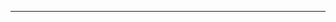 <!--
CO_OP_TRANSLATOR_METADATA:
{
  "original_hash": "c747db3d4bb981e919b7f3e5a4504269",
  "translation_date": "2025-08-27T13:20:20+00:00",
  "source_file": "04-PracticalSamples/foundrylocal/README.md",
  "language_code": "ro"
}
-->


---

